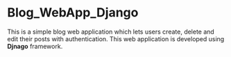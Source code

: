 # Blog_WebApp_Django

This is a simple blog web application which lets users create, delete and edit their posts with authentication. This web application is developed using **Djnago** framework.
